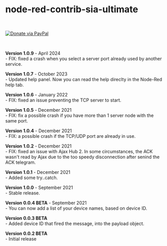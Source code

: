 # node-red-contrib-sia-ultimate


<br/>

[![Donate via PayPal](https://img.shields.io/badge/Donate-PayPal-blue.svg?style=flat-square)](https://www.paypal.me/techtoday) 

<br/>

<p>
<b>Version 1.0.9</b> - April 2024<br/>
- FIX: fixed a crash when you select a server port already used by another service.<br/>
</p>
<p>
<b>Version 1.0.7</b> - October 2023<br/>
- Updated help panel. Now you can read the help direclty in the Node-Red help tab.<br/>
</p>
<p>
<b>Version 1.0.6</b> - January 2022<br/>
- FIX: fixed an issue preventing the TCP server to start.<br/>
</p>
<p>
<b>Version 1.0.5</b> - December 2021<br/>
- FIX: fix a possible crash if you have more than 1 server node with the same port.<br/>
</p>
<p>
<b>Version 1.0.4</b> - December 2021<br/>
- FIX: a possible crash if the TCP/UDP port are already in use.<br/>
</p>
<p>
<b>Version 1.0.2</b> - December 2021<br/>
- FIX: fixed an issue with Ajax Hub 2. In some circumstances, the ACK wasn't read by Ajax due to the too speedy disconnection after senind the ACK telegram.<br/>
</p>
<p>
<b>Version 1.0.1</b> - December 2021<br/>
- Added some try..catch.<br/>
</p>
<p>
<b>Version 1.0.0</b> - September 2021<br/>
- Stable release.<br/>
</p>
<p>
<b>Version 0.0.4 BETA</b> - September 2021<br/>
- You can now add a list of your device names, based on device ID.<br/>
</p>
<p>
<b>Version 0.0.3 BETA</b><br/>
- Added device ID that fired the message, into the payload object.<br/>
</p>
<p>
<b>Version 0.0.2 BETA</b><br/>
- Initial release<br/>
</p>
